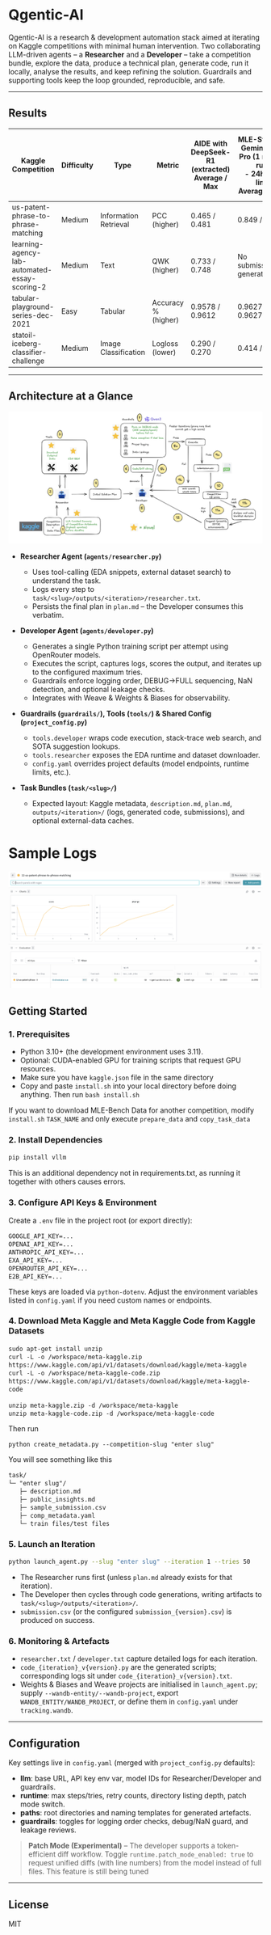 # Qgentic-AI

Qgentic-AI is a research & development automation stack aimed at iterating on Kaggle
competitions with minimal human intervention. Two collaborating LLM-driven agents – a
**Researcher** and a **Developer** – take a competition bundle, explore the data, produce a
technical plan, generate code, run it locally, analyse the results, and keep refining the
solution. Guardrails and supporting tools keep the loop grounded, reproducible, and safe.

---

## Results

| Kaggle Competition | Difficulty | Type | Metric | AIDE with DeepSeek-R1 (extracted)<br>Average / Max | MLE-Star with Gemini-2.5-Pro (1 manual run)<br>- 24h time limit<br>Average / Max | Qgentic-AI with GPT-5<br>- 24h time limit<br>Average / Max |
| --- | --- | --- | --- | --- | --- | --- |
| us-patent-phrase-to-phrase-matching | Medium | Information Retrieval | PCC (higher) | 0.465 / 0.481 | 0.849 / 0.849 | **0.863 / 0.880** |
| learning-agency-lab-automated-essay-scoring-2 | Medium | Text | QWK (higher) | 0.733 / 0.748 | No submission.csv generated | **0.825 / 0.828** |
| tabular-playground-series-dec-2021 | Easy | Tabular | Accuracy % (higher) | 0.9578 / 0.9612 | 0.9627 / 0.9627 | 0.9611 / **0.9631** |
| statoil-iceberg-classifier-challenge | Medium | Image Classification | Logloss (lower) | 0.290 / 0.270 | 0.414 / 0.414 | **0.171 / 0.140** |

--- 

## Architecture at a Glance

![Architecture diagram showing the Researcher and Developer flow](docs/assets/architecture.png)

- **Researcher Agent (`agents/researcher.py`)**
  - Uses tool-calling (EDA snippets, external dataset search) to understand the task.
  - Logs every step to `task/<slug>/outputs/<iteration>/researcher.txt`.
  - Persists the final plan in `plan.md` – the Developer consumes this verbatim.

- **Developer Agent (`agents/developer.py`)**
  - Generates a single Python training script per attempt using OpenRouter models.
  - Executes the script, captures logs, scores the output, and iterates up to the
    configured maximum tries.
  - Guardrails enforce logging order, DEBUG→FULL sequencing, NaN detection, and optional
    leakage checks.
  - Integrates with Weave & Weights & Biases for observability.

- **Guardrails (`guardrails/`), Tools (`tools/`) & Shared Config (`project_config.py`)**
  - `tools.developer` wraps code execution, stack-trace web search, and SOTA suggestion
    lookups.
  - `tools.researcher` exposes the EDA runtime and dataset downloader.
  - `config.yaml` overrides project defaults (model endpoints, runtime limits, etc.).

- **Task Bundles (`task/<slug>/`)**
  - Expected layout: Kaggle metadata, `description.md`, `plan.md`, `outputs/<iteration>/`
    (logs, generated code, submissions), and optional external-data caches.

# Sample Logs

![Screenshot of wandb run metrics for the pipeline](docs/assets/wandb_sample_log.png)

## Getting Started

### 1. Prerequisites

- Python 3.10+ (the development environment uses 3.11).
- Optional: CUDA-enabled GPU for training scripts that request GPU resources.
- Make sure you have ```kaggle.json``` file in the same directory
- Copy and paste ```install.sh``` into your local directory before doing anything. Then run ```bash install.sh```

If you want to download MLE-Bench Data for another competition, modify ```install.sh``` ```TASK_NAME``` and only execute ```prepare_data``` and ```copy_task_data```

### 2. Install Dependencies

```bash
pip install vllm
```
This is an additional dependency not in requirements.txt, as running it together with others causes errors.

### 3. Configure API Keys & Environment

Create a `.env` file in the project root (or export directly):

```
GOOGLE_API_KEY=...
OPENAI_API_KEY=...
ANTHROPIC_API_KEY=...
EXA_API_KEY=...
OPENROUTER_API_KEY=...
E2B_API_KEY=...
```

These keys are loaded via `python-dotenv`. Adjust the environment variables listed in
`config.yaml` if you need custom names or endpoints.

### 4. Download Meta Kaggle and Meta Kaggle Code from Kaggle Datasets
```
sudo apt-get install unzip
curl -L -o /workspace/meta-kaggle.zip https://www.kaggle.com/api/v1/datasets/download/kaggle/meta-kaggle
curl -L -o /workspace/meta-kaggle-code.zip https://www.kaggle.com/api/v1/datasets/download/kaggle/meta-kaggle-code

unzip meta-kaggle.zip -d /workspace/meta-kaggle
unzip meta-kaggle-code.zip -d /workspace/meta-kaggle-code
```

Then run
```
python create_metadata.py --competition-slug "enter slug"
```

You will see something like this

```
task/
└─ "enter slug"/
   ├─ description.md
   ├─ public_insights.md
   ├─ sample_submission.csv
   ├─ comp_metadata.yaml   
   └─ train files/test files
```

### 5. Launch an Iteration

```bash
python launch_agent.py --slug "enter slug" --iteration 1 --tries 50
```

- The Researcher runs first (unless `plan.md` already exists for that iteration).
- The Developer then cycles through code generations, writing artifacts to
  `task/<slug>/outputs/<iteration>/`.
- `submission.csv` (or the configured `submission_{version}.csv`) is produced on success.

### 6. Monitoring & Artefacts

- `researcher.txt` / `developer.txt` capture detailed logs for each iteration.
- `code_{iteration}_v{version}.py` are the generated scripts; corresponding logs sit under
  `code_{iteration}_v{version}.txt`.
- Weights & Biases and Weave projects are initialised in `launch_agent.py`; supply
  `--wandb-entity/--wandb-project`, export `WANDB_ENTITY/WANDB_PROJECT`, or define them
  in `config.yaml` under `tracking.wandb`.

---

## Configuration

Key settings live in `config.yaml` (merged with `project_config.py` defaults):

- **llm**: base URL, API key env var, model IDs for Researcher/Developer and guardrails.
- **runtime**: max steps/tries, retry counts, directory listing depth, patch mode switch.
- **paths**: root directories and naming templates for generated artefacts.
- **guardrails**: toggles for logging order checks, debug/NaN guard, and leakage reviews.

> **Patch Mode (Experimental)** – The developer supports a token-efficient diff workflow.
> Toggle `runtime.patch_mode_enabled: true` to request unified diffs (with line numbers)
> from the model instead of full files. This feature is still being tuned

---

## License

MIT
